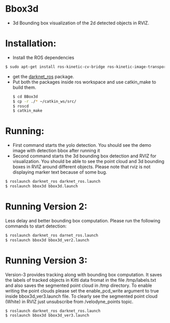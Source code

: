 # Bbox3d
- 3d Bounding box visualization of the 2d detected objects in RVIZ.

# Installation:
- Install the ROS dependencies
```sh
$ sudo apt-get install ros-kinetic-cv-bridge ros-kinetic-image-transport ros-kinetic-pcl-ros
``` 
- get the [darknet_ros](https://github.com/leggedrobotics/darknet_ros) package. 
- Put both the packages inside ros workspace and use catkin_make to build them.
  ```sh
  $ cd BBox3d
  $ cp -r ./* ~/catkin_ws/src/
  $ roscd 
  $ catkin_make
  ```
# Running:
- First command starts the yolo detection. You should see the demo image with detection bbox after running it 
- Second command starts the 3d bounding box detection and RVIZ for visualization. You should be able
to see the point cloud and 3d bounding boxes in RVIZ around different objects. Please note that
rviz is not displaying marker text because of some bug.
```sh
$ roslaunch darknet_ros darknet_ros.launch
$ roslaunch bbox3d bbox3d.launch
```
# Running Version 2:
Less delay and better bounding box computation. Please run the following commands to start detection:
```sh
$ roslaunch darknet_ros darnet_ros.launch
$ roslaunch bbox3d bbox3d_ver2.launch
```

# Running Version 3:
Version-3 provides tracking along with bounding box computation. It saves the labels of tracked objects in Kitti data fromat in the file /tmp/labels.txt and also saves the segmented point cloud in /tmp directory. To enable writing the point clouds please set the enable_pcd_write argument to true inside bbox3d_ver3.launch file. To clearly see the segmented point cloud (White) in RVIZ just unsubscribe from /velodyne_points topic.
```sh
$ roslaunch darknet_ros darknet_ros.launch
$ roslaunch bbox3d bbox3d_ver3.launch
```



 

